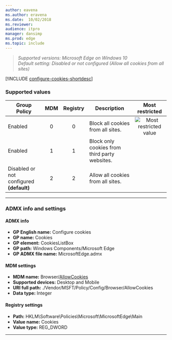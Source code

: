 ```yaml
---
author: eavena
ms.author: eravena
ms.date:  10/02/2018
ms.reviewer: 
audience: itpromanager: dansimp
ms.prod: edge
ms.topic: include
---
```


<!-- ## Configure cookies -->
>*Supported versions: Microsoft Edge on Windows 10*<br>
>*Default setting: Disabled or not configured (Allow all cookies from all sites)*

[!INCLUDE [configure-cookies-shortdesc](../shortdesc/configure-cookies-shortdesc.md)]

### Supported values

|                Group Policy                 | MDM | Registry |                  Description                  |                 Most restricted                  |
|---------------------------------------------|:---:|:--------:|-----------------------------------------------|:------------------------------------------------:|
|                   Enabled                   |  0  |    0     |       Block all cookies from all sites.       | ![Most restricted value](../images/check-gn.png) |
|                   Enabled                   |  1  |    1     | Block only cookies from third party websites. |                                                  |
| Disabled or not configured<br>**(default)** |  2  |    2     |       Allow all cookies from all sites.       |                                                  |

---

### ADMX info and settings
#### ADMX info
- **GP English name:** Configure cookies
- **GP name:** Cookies
- **GP element:** CookiesListBox
- **GP path:** Windows Components/Microsoft Edge
- **GP ADMX file name:** MicrosoftEdge.admx

#### MDM settings
- **MDM name:** Browser/[AllowCookies](/windows/client-management/mdm/policy-csp-browser\#browser-allowcookies)
- **Supported devices:** Desktop and Mobile
- **URI full path:** ./Vendor/MSFT/Policy/Config/Browser/AllowCookies 
- **Data type:** Integer

#### Registry settings
- **Path:** HKLM\\Software\\Policies\\Microsoft\\MicrosoftEdge\\Main 
- **Value name:** Cookies
- **Value type:** REG_DWORD

<hr>